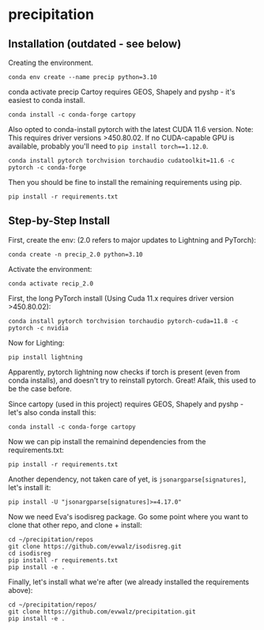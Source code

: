 # precipitation

## Installation (outdated - see below)
Creating the environment.
```
conda env create --name precip python=3.10
```
conda activate precip
Cartoy requires GEOS, Shapely and pyshp - it's easiest to conda install.
```
conda install -c conda-forge cartopy
```
Also opted to conda-install pytorch with the latest CUDA 11.6 version. Note: This requires driver versions >450.80.02. If no CUDA-capable GPU is available, probably you'll need to `pip install torch==1.12.0`.
```
conda install pytorch torchvision torchaudio cudatoolkit=11.6 -c pytorch -c conda-forge
```
Then you should be fine to install the remaining requirements using pip.
```
pip install -r requirements.txt
```


## Step-by-Step Install

First, create the env: (2.0 refers to major updates to Lightning and PyTorch):
```
conda create -n precip_2.0 python=3.10 
```
Activate the environment:
```
conda activate recip_2.0
```
First, the long PyTorch install (Using Cuda 11.x requires driver version >450.80.02):
```
conda install pytorch torchvision torchaudio pytorch-cuda=11.8 -c pytorch -c nvidia
```
Now for Lighting:
```
pip install lightning
```
Apparently, pytorch lightning now checks if torch is present (even from conda installs), and doesn't try to reinstall pytorch. Great! Afaik, this used to be the case before.

Since cartopy (used in this project) requires GEOS, Shapely and pyshp - let's also conda install this:
```
conda install -c conda-forge cartopy
```

Now we can pip install the remainind dependencies from the requirements.txt:
```
pip install -r requirements.txt
```
Another dependency, not taken care of yet, is `jsonargparse[signatures]`, let's install it:
```
pip install -U "jsonargparse[signatures]>=4.17.0"
```

Now we need Eva's isodisreg package. Go some point where you want to clone that other repo, and clone + install:
```
cd ~/precipitation/repos
git clone https://github.com/evwalz/isodisreg.git
cd isodisreg
pip install -r requirements.txt
pip install -e .
```

Finally, let's install what we're after (we already installed the requirements above):
```
cd ~/precipitation/repos/
git clone https://github.com/evwalz/precipitation.git
pip install -e .
```